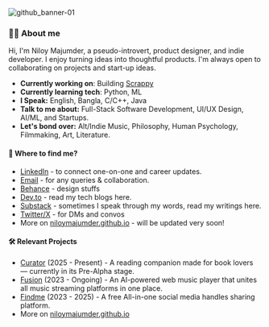 ![github_banner-01](https://github.com/user-attachments/assets/17bd23ca-5d6f-43b1-a91e-7cf819af80ab)

### 👋🏻 About me
Hi, I'm Niloy Majumder, a pseudo-introvert, product designer, and indie developer. I enjoy turning ideas into thoughtful products. I'm always open to collaborating on projects and start-up ideas. 

* **Currently working on**: Building [Scrappy](https://github.com/niloymajumder/Scrappy)
* **Currently learning tech**: Python, ML
* **I Speak:** English, Bangla, C/C++, Java
* **Talk to me about:** Full-Stack Software Development, UI/UX Design, AI/ML, and Startups.
* **Let's bond over:** Alt/Indie Music, Philosophy, Human Psychology, Filmmaking, Art, Literature.

#### 👀 Where to find me?
* [LinkedIn](https://linkedin.com/in/niloymajumderr) - to connect one-on-one and career updates.
* [Email](mailto://niloymajumderr@gmail.com) - for any queries & collaboration.
* [Behance](https://www.behance.net/niloymajumder) - design stuffs
* [Dev.to](https://dev.to/bluefloyd) - read my tech blogs here.
* [Substack](https://niloymajumder.substack.com/) - sometimes I speak through my words, read my writings here.
* [Twitter/X](https://x.com/paperfrog71) - for DMs and convos
* More on [niloymajumder.github.io](https://niloymajumder.github.io/) - will be updated very soon!

#### 🛠️ Relevant Projects
* [Curator](https://github.com/niloymajumder/Curator) (2025 - Present) - A reading companion made for book lovers — currently in its Pre-Alpha stage.
* [Fusion](https://playfusion.netlify.app/) (2023 - Ongoing) - An AI-powered web music player that unites all music streaming platforms in one place.
* [Findme](https://usefindme.vercel.app/) (2023 - 2025) - A free All-in-one social media handles sharing platform.
* More on [niloymajumder.github.io](https://niloymajumder.github.io/)
